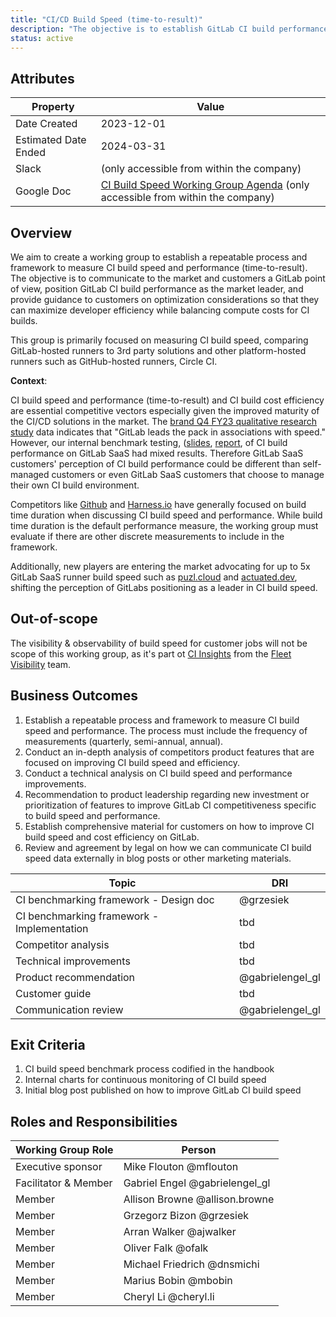 ```yaml
---
title: "CI/CD Build Speed (time-to-result)"
description: "The objective is to establish GitLab CI build performance as the market leader."
status: active
---
```


## Attributes

| Property     | Value |
|--------------|-------|
| Date Created | 2023-12-01 |
| Estimated Date Ended | 2024-03-31 |
| Slack        |  (only accessible from within the company) |
| Google Doc   | [CI Build Speed Working Group Agenda](https://docs.google.com/document/d/1MAbp148_KVzznyvzSRkeP3RqpobS8TJ6IVJxgIBL8fs/edit?usp=sharing) (only accessible from within the company)|

## Overview

We aim to create a working group to establish a repeatable process and framework to measure CI build speed and performance (time-to-result). The objective is to communicate to the market and customers a GitLab point of view, position GitLab CI build performance as the market leader, and provide guidance to customers on optimization considerations so that they can maximize developer efficiency while balancing compute costs for CI builds.

This group is primarily focused on measuring CI build speed, comparing GitLab-hosted runners to 3rd party solutions and other platform-hosted runners such as GitHub-hosted runners, Circle CI.

**Context**:

CI build speed and performance (time-to-result) and CI build cost efficiency are essential competitive vectors especially given the improved maturity of the CI/CD solutions in the market. The [brand Q4 FY23 qualitative research study](https://docs.google.com/presentation/d/1z8hwWLLXJOr3jZOA1ol9jPvOXEmesSrA45sdM-RdMeo/edit?usp=sharing) data indicates that "GitLab leads the pack in associations with speed." However, our internal benchmark testing, ([slides](https://docs.google.com/presentation/d/1x79Nv-YaYOba_fPTOqQRlMfullYeW49IkiIh0Og3zvs/edit?usp=sharing), [report](https://docs.google.com/document/d/1FobCrVqtUtUjXJkBRtoi39bjVRqEFORifN4jDFQgbMs/edit?usp=sharing), of CI build performance on GitLab SaaS had mixed results. Therefore GitLab SaaS customers' perception of CI build performance could be different than self-managed customers or even GitLab SaaS customers that choose to manage their own CI build environment.

Competitors like [Github](https://github.blog/2022-12-08-experiment-the-hidden-costs-of-waiting-on-slow-build-times/) and [Harness.io](https://www.harness.io/blog/fastest-ci-tool) have generally focused on build time duration when discussing CI build speed and performance. While build time duration is the default performance measure, the working group must evaluate if there are other discrete measurements to include in the framework.

Additionally, new players are entering the market advocating for up to 5x GitLab SaaS runner build speed such as [puzl.cloud](https://gitlab-pipelines.puzl.cloud/) and [actuated.dev](https://actuated.dev/), shifting the perception of GitLabs positioning as a leader in CI build speed.

## Out-of-scope

The visibility & observability of build speed for customer jobs will not be scope of this working group, as it's part ot [CI Insights](https://gitlab.com/groups/gitlab-org/-/epics/12071) from the [Fleet Visibility](https://about.gitlab.com/direction/verify/fleet_visibility/) team.

## Business Outcomes

1. Establish a repeatable process and framework to measure CI build speed and performance. The process must include the frequency of measurements (quarterly, semi-annual, annual).
1. Conduct an in-depth analysis of competitors product features that are focused on improving CI build speed and efficiency.
1. Conduct a technical analysis on CI build speed and performance improvements.
1. Recommendation to product leadership regarding new investment or prioritization of features to improve GitLab CI competitiveness specific to build speed and performance.
1. Establish comprehensive material for customers on how to improve CI build speed and cost efficiency on GitLab.
1. Review and agreement by legal on how we can communicate CI build speed data externally in blog posts or other marketing materials.

| Topic                     | DRI                |
|---------------------------|------------------------|
| CI benchmarking framework - Design doc | @grzesiek |
| CI benchmarking framework - Implementation | tbd |
| Competitor analysis       | tbd |
| Technical improvements    | tbd |
| Product recommendation    | @gabrielengel_gl |
| Customer guide            | tbd |
| Communication review      | @gabrielengel_gl |

## Exit Criteria

1. CI build speed benchmark process codified in the handbook
1. Internal charts for continuous monitoring of CI build speed
1. Initial blog post published on how to improve GitLab CI build speed

## Roles and Responsibilities

| Working Group Role    | Person                 |
|-----------------------|------------------------|
| Executive sponsor     | Mike Flouton @mflouton |
| Facilitator & Member  | Gabriel Engel @gabrielengel_gl |
| Member                | Allison Browne @allison.browne |
| Member                | Grzegorz Bizon @grzesiek |
| Member                | Arran Walker @ajwalker |
| Member                | Oliver Falk @ofalk |
| Member                | Michael Friedrich @dnsmichi |
| Member                | Marius Bobin @mbobin |
| Member                | Cheryl Li @cheryl.li |
